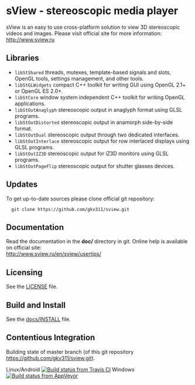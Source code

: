 sView - stereoscopic media player
=================================

sView is an easy to use cross-platform solution to view 3D stereoscopic videos and images.
Please visit official site for more information:<br/>
http://www.sview.ru

## Libraries

* `libStShared` threads, mutexes, template-based signals and slots, OpenGL tools, settings management, and other tools.
* `libStGLWidgets` compact C++ toolkit for writing GUI using OpenGL 2.1+ or OpenGL ES 2.0+.
* `libStCore` window system independent C++ toolkit for writing OpenGL applications.
* `libStOutAnaglyph` stereoscopic output in anaglyph format using GLSL programs.
* `libStOutDistorted` stereoscopic output in anamorph side-by-side format.
* `libStOutDual` stereoscopic output through two dedicated interfaces.
* `libStOutInterlace` stereoscopic output for row interlaced displays using GLSL programs.
* `libStOutIZ3D` stereoscopic output for iZ3D monitors using GLSL programs.
* `libStOutPageFlip` stereoscopic output for shutter glasses devices.

## Updates

To get up-to-date sources please clone official git repository:
~~~~~
  git clone https://github.com/gkv311/sview.git
~~~~~

## Documentation

Read the documentation in the **doc/** directory in git.
Online help is available on official site:<br/>
http://www.sview.ru/en/sview/usertips/

## Licensing

See the [LICENSE](LICENSE.md) file.

## Build and Install

See the [docs/INSTALL](docs/INSTALL.md) file.

## Contentious Integration

Building state of master branch (of this git repository https://github.com/gkv311/sview.git).

Linux/Android [![Build status from Travis CI](https://travis-ci.org/gkv311/sview.svg?branch=master)](https://travis-ci.org/gkv311/sview)
Windows       [![Build status from AppVeyor](https://ci.appveyor.com/api/projects/status/github/gkv311/sview)](https://ci.appveyor.com/project/gkv311/sview/build/messages)

